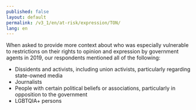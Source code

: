 ```yaml
---
published: false
layout: default
permalink: /v3_1/en/at-risk/expression/TON/
lang: en
---
```

When asked to provide more context about who was especially vulnerable to restrictions on their rights to opinion and expression by government agents in 2019, our respondents mentioned all of the following: 

- Dissidents and activists, including union activists, particularly regarding state-owned media 
- Journalists
- People with certain political beliefs or associations, particularly in opposition to the government 
- LGBTQIA+ persons 

 